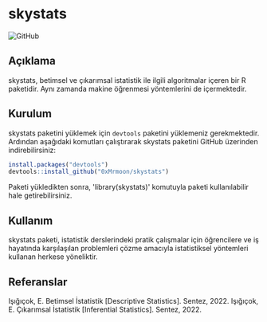 # skystats

![GitHub](https://img.shields.io/github/license/0xMrmoon/skystats)

## Açıklama
skystats, betimsel ve çıkarımsal istatistik ile ilgili algoritmalar içeren bir R paketidir. Aynı zamanda makine öğrenmesi yöntemlerini de içermektedir.

## Kurulum
skystats paketini yüklemek için `devtools` paketini yüklemeniz gerekmektedir. Ardından aşağıdaki komutları çalıştırarak skystats paketini GitHub üzerinden indirebilirsiniz:

```R
install.packages("devtools")
devtools::install_github("0xMrmoon/skystats")
```

Paketi yükledikten sonra, 'library(skystats)' komutuyla paketi kullanılabilir hale getirebilirsiniz.

## Kullanım
skystats paketi, istatistik derslerindeki pratik çalışmalar için öğrencilere ve iş hayatında karşılaşılan problemleri çözme amacıyla istatistiksel yöntemleri kullanan herkese yöneliktir.

## Referanslar
Işığıçok, E. Betimsel İstatistik [Descriptive Statistics]. Sentez, 2022.
Işığıçok, E. Çıkarımsal İstatistik [Inferential Statistics]. Sentez, 2022.
